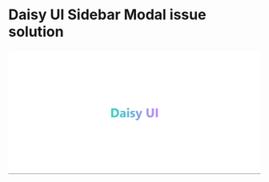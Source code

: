 # Daisy UI Sidebar Modal issue solution

!["Cover Image"](https://raw.githubusercontent.com/mir-hussain/daisyui-starter/main/daisyui.png)
